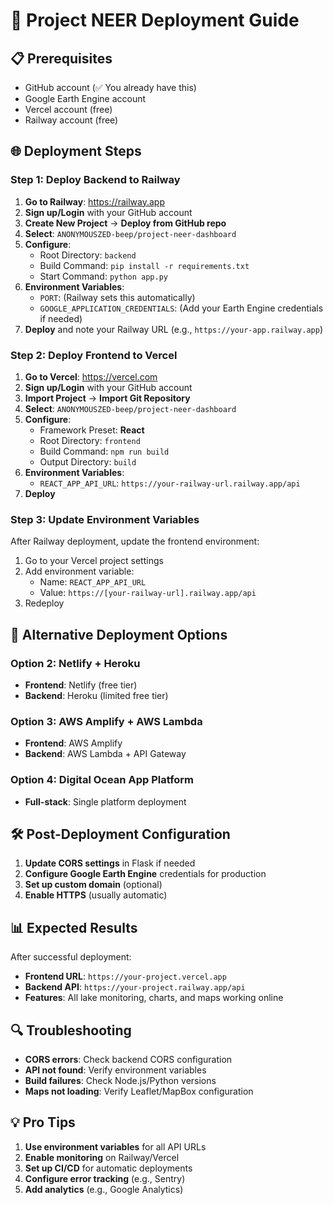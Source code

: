 # 🚀 Project NEER Deployment Guide

## 📋 Prerequisites
- GitHub account (✅ You already have this)
- Google Earth Engine account
- Vercel account (free)
- Railway account (free)

## 🌐 Deployment Steps

### Step 1: Deploy Backend to Railway

1. **Go to Railway**: https://railway.app
2. **Sign up/Login** with your GitHub account
3. **Create New Project** → **Deploy from GitHub repo**
4. **Select**: `ANONYMOUSZED-beep/project-neer-dashboard`
5. **Configure**:
   - Root Directory: `backend`
   - Build Command: `pip install -r requirements.txt`
   - Start Command: `python app.py`
6. **Environment Variables**:
   - `PORT`: (Railway sets this automatically)
   - `GOOGLE_APPLICATION_CREDENTIALS`: (Add your Earth Engine credentials if needed)
7. **Deploy** and note your Railway URL (e.g., `https://your-app.railway.app`)

### Step 2: Deploy Frontend to Vercel

1. **Go to Vercel**: https://vercel.com
2. **Sign up/Login** with your GitHub account
3. **Import Project** → **Import Git Repository**
4. **Select**: `ANONYMOUSZED-beep/project-neer-dashboard`
5. **Configure**:
   - Framework Preset: **React**
   - Root Directory: `frontend`
   - Build Command: `npm run build`
   - Output Directory: `build`
6. **Environment Variables**:
   - `REACT_APP_API_URL`: `https://your-railway-url.railway.app/api`
7. **Deploy**

### Step 3: Update Environment Variables

After Railway deployment, update the frontend environment:
1. Go to your Vercel project settings
2. Add environment variable:
   - Name: `REACT_APP_API_URL`
   - Value: `https://[your-railway-url].railway.app/api`
3. Redeploy

## 🔗 Alternative Deployment Options

### Option 2: Netlify + Heroku
- **Frontend**: Netlify (free tier)
- **Backend**: Heroku (limited free tier)

### Option 3: AWS Amplify + AWS Lambda
- **Frontend**: AWS Amplify
- **Backend**: AWS Lambda + API Gateway

### Option 4: Digital Ocean App Platform
- **Full-stack**: Single platform deployment

## 🛠️ Post-Deployment Configuration

1. **Update CORS settings** in Flask if needed
2. **Configure Google Earth Engine** credentials for production
3. **Set up custom domain** (optional)
4. **Enable HTTPS** (usually automatic)

## 📊 Expected Results

After successful deployment:
- **Frontend URL**: `https://your-project.vercel.app`
- **Backend API**: `https://your-project.railway.app/api`
- **Features**: All lake monitoring, charts, and maps working online

## 🔍 Troubleshooting

- **CORS errors**: Check backend CORS configuration
- **API not found**: Verify environment variables
- **Build failures**: Check Node.js/Python versions
- **Maps not loading**: Verify Leaflet/MapBox configuration

## 💡 Pro Tips

1. **Use environment variables** for all API URLs
2. **Enable monitoring** on Railway/Vercel
3. **Set up CI/CD** for automatic deployments
4. **Configure error tracking** (e.g., Sentry)
5. **Add analytics** (e.g., Google Analytics)
